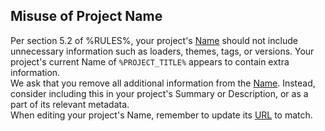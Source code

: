 ## Misuse of Project Name
Per section 5.2 of %RULES%, your project's [Name](%PROJECT_SETTINGS_LINK%) should not include unnecessary information such as loaders, themes, tags, or versions.
Your project's current Name of `%PROJECT_TITLE%` appears to contain extra information.  
We ask that you remove all additional information from the [Name](%PROJECT_SETTINGS_LINK%). Instead, consider including this in your project's Summary or Description, or as a part of its relevant metadata.  
When editing your project's Name, remember to update its [URL](%PROJECT_SETTINGS_LINK%) to match.  